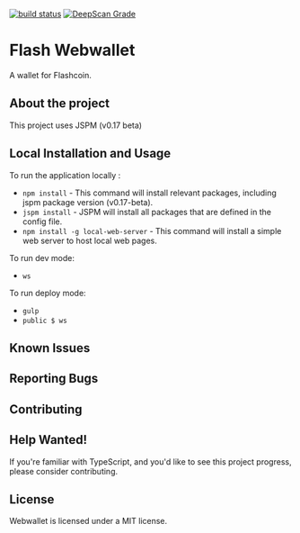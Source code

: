 
[![build status](https://travis-ci.com/maxeverest/webwallet.svg?token=bmdR7pSx6iBkVZhq26eG&branch=master)](https://travis-ci.com/maxeverest/webwallet.svg?token=bmdR7pSx6iBkVZhq26eG&branch=master) [![DeepScan Grade](https://deepscan.io/api/projects/1683/branches/6920/badge/grade.svg)](https://deepscan.io/dashboard/#view=project&pid=1683&bid=6920)

# Flash Webwallet

A wallet for Flashcoin.

## About the project 

This project uses JSPM (v0.17 beta)

## Local Installation and Usage

To run the application locally :
* `npm install` - This command will install relevant packages, including jspm package version (v0.17-beta).
* `jspm install` - JSPM will install all packages that are defined in the config file.
* `npm install -g local-web-server` - This command will install a simple web server to host local web pages.

To run dev mode:
*  `ws` 

To run deploy mode:
* `gulp`
* `public $ ws` 


## Known Issues


## Reporting Bugs


## Contributing


## Help Wanted!

If you're familiar with TypeScript, and you'd like to see this project progress, please consider contributing.


## License

Webwallet is licensed under a MIT license.

